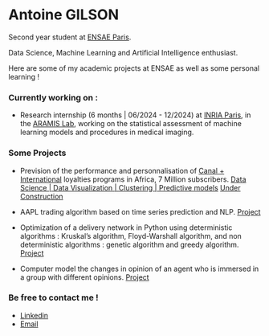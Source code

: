 # Antoine GILSON

Second year student at [ENSAE Paris](https://www.ensae.fr/en).

Data Science, Machine Learning and Artificial Intelligence enthusiast.

Here are some of my academic projects at ENSAE as well as some personal learning !

### Currently working on :

- Research internship (6 months | 06/2024 - 12/2024) at [INRIA Paris](https://www.inria.fr/fr/centre-inria-de-paris), in the [ARAMIS Lab](https://www.aramislab.fr), working on the statistical assessment of machine learning models and procedures in medical imaging.

### Some Projects
- Prevision of the performance and personnalisation of [Canal + International](https://www.canalplusgroup.com/fr/group/c-international) loyalties programs in Africa, 7 Million subscribers.
[Data Science | Data Visualization | Clustering | Predictive models]() [Under Construction](https://github.com/Statapp-CANAL/Statapp-CANAL)

- AAPL trading algorithm based on time series prediction and NLP. [Project](https://github.com/RaphDab/Python-pour-la-DS)

- Optimization of a delivery network in Python using deterministic algorithms : Kruskal’s algorithm, Floyd-Warshall algorithm, and non deterministic algorithms : genetic algorithm and greedy algorithm. [Project](https://github.com/AntoineGilsonGH/Optimization-of-a-delivery-network)

- Computer model the changes in opinion of an agent who is immersed in a group with different opinions. [Project](https://github.com/AntoineGilsonGH/physique_sciences_sociales)


### Be free to contact me !

- [Linkedin](https://www.linkedin.com/in/antoine-gilson/) 
- [Email](antoine.gilson@ensae.fr)



<!---
AntoineGilsonGH/AntoineGilsonGH is a ✨ special ✨ repository because its `README.md` (this file) appears on your GitHub profile.
You can click the Preview link to take a look at your changes.
--->
